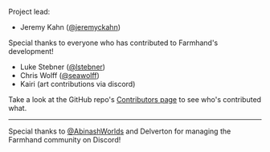 Project lead:

- Jeremy Kahn ([@jeremyckahn](https://github.com/jeremyckahn))

Special thanks to everyone who has contributed to Farmhand's development!

- Luke Stebner ([@lstebner](https://github.com/lstebner))
- Chris Wolff ([@seawolff](https://github.com/seawolff))
- Kairi (art contributions via discord)

Take a look at the GitHub repo's [Contributors page](https://github.com/jeremyckahn/farmhand/graphs/contributors) to see who's contributed what.

---

Special thanks to [@AbinashWorlds](https://github.com/AbinashWorlds) and Delverton for managing the Farmhand community on Discord!

